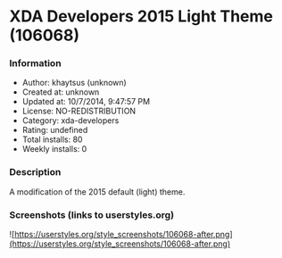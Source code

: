 # XDA Developers 2015 Light Theme (106068)

### Information
- Author: khaytsus (unknown)
- Created at: unknown
- Updated at: 10/7/2014, 9:47:57 PM
- License: NO-REDISTRIBUTION
- Category: xda-developers
- Rating: undefined
- Total installs: 80
- Weekly installs: 0


### Description
A modification of the 2015 default (light) theme.


### Screenshots (links to userstyles.org)
![https://userstyles.org/style_screenshots/106068-after.png](https://userstyles.org/style_screenshots/106068-after.png)



